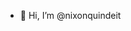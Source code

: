 - 👋 Hi, I’m @nixonquindeit
<!---
nixonquindeit/nixonquindeit is a ✨ special ✨ repository because its `README.md` (this file) appears on your GitHub profile.
You can click the Preview link to take a look at your changes.
--->
